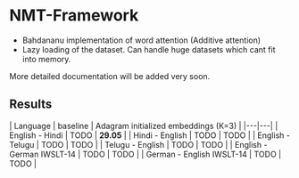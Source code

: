 # NMT-Framework

- Bahdananu implementation of word attention (Additive attention)
- Lazy loading of the dataset. Can handle huge datasets which cant fit into memory.

More detailed documentation will be added very soon.

## Results
| Language  | baseline  | Adagram initialized embeddings (K=3) |
|---|---|
| English - Hindi  | TODO  | **29.05** |
| Hindi - English  | TODO  | TODO |
| English - Telugu  | TODO  | TODO |
| Telugu - English  | TODO  | TODO |
| English - German IWSLT-14  | TODO  | TODO |
| German - English IWSLT-14  | TODO  | TODO |
